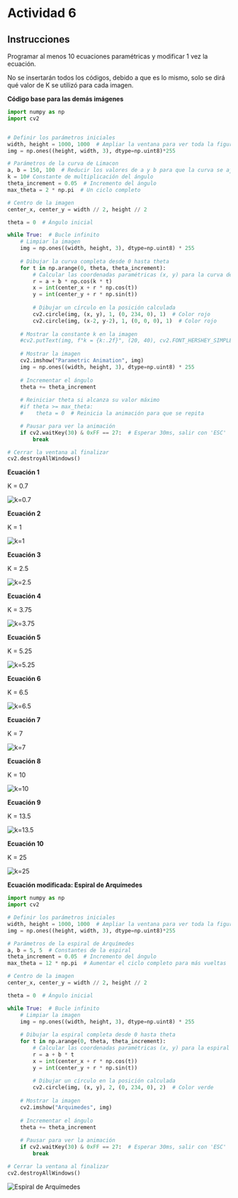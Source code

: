 # Actividad 6

## Instrucciones

Programar al menos 10 ecuaciones paramétricas y modificar 1 vez la ecuación.

No se insertarán todos los códigos, debido a que es lo mismo, solo se dirá qué valor de K se utilizó para cada imagen.  

**Código base para las demás imágenes**  

```python
import numpy as np
import cv2


# Definir los parámetros iniciales
width, height = 1000, 1000  # Ampliar la ventana para ver toda la figura
img = np.ones((height, width, 3), dtype=np.uint8)*255

# Parámetros de la curva de Limacon
a, b = 150, 100  # Reducir los valores de a y b para que la curva se ajuste mejor
k = 10# Constante de multiplicación del ángulo
theta_increment = 0.05  # Incremento del ángulo
max_theta = 2 * np.pi  # Un ciclo completo

# Centro de la imagen
center_x, center_y = width // 2, height // 2

theta = 0  # Ángulo inicial

while True:  # Bucle infinito
    # Limpiar la imagen
    img = np.ones((width, height, 3), dtype=np.uint8) * 255
    
    # Dibujar la curva completa desde 0 hasta theta
    for t in np.arange(0, theta, theta_increment):
        # Calcular las coordenadas paramétricas (x, y) para la curva de Limacon
        r = a + b * np.cos(k * t)
        x = int(center_x + r * np.cos(t))
        y = int(center_y + r * np.sin(t))
        
        # Dibujar un círculo en la posición calculada
        cv2.circle(img, (x, y), 1, (0, 234, 0), 1)  # Color rojo
        cv2.circle(img, (x-2, y-2), 1, (0, 0, 0), 1)  # Color rojo
    
    # Mostrar la constante k en la imagen
    #cv2.putText(img, f"k = {k:.2f}", (20, 40), cv2.FONT_HERSHEY_SIMPLEX, 1, (255, 255, 255), 2)
    
    # Mostrar la imagen
    cv2.imshow("Parametric Animation", img)
    img = np.ones((width, height, 3), dtype=np.uint8) * 255
    
    # Incrementar el ángulo
    theta += theta_increment
    
    # Reiniciar theta si alcanza su valor máximo
    #if theta >= max_theta:
    #    theta = 0  # Reinicia la animación para que se repita

    # Pausar para ver la animación
    if cv2.waitKey(30) & 0xFF == 27:  # Esperar 30ms, salir con 'ESC'
        break

# Cerrar la ventana al finalizar
cv2.destroyAllWindows()
```

**Ecuación 1**  

K = 0.7  

![k=0.7](Imagenes/k%20=%200.7.png)  

**Ecuación 2**  

K = 1  

![k=1](Imagenes/K%20=%201.png)  

**Ecuación 3**  

K = 2.5  

![k=2.5](Imagenes/k%20=%202.5.png)  

**Ecuación 4**  

K = 3.75  

![k=3.75](Imagenes/k%20=%203.75.png)  

**Ecuación 5**  

K = 5.25  

![k=5.25](Imagenes/k%20=%205.25.png)  

**Ecuación 6**  

K = 6.5  

![k=6.5](Imagenes/k%20=%206.5.png)

**Ecuación 7**  

K = 7  

![k=7](Imagenes/k%20=%207.png)  

**Ecuación 8**  

K = 10  

![k=10](Imagenes/k%20=%2010.png)  

**Ecuación 9**  

K = 13.5  

![k=13.5](Imagenes/k%20=%2013.5.png)  

**Ecuación 10**  

K = 25  

![k=25](Imagenes/k%20=%2025.png)  

**Ecuación modificada: Espiral de Arquímedes**  

```python
import numpy as np
import cv2

# Definir los parámetros iniciales
width, height = 1000, 1000  # Ampliar la ventana para ver toda la figura
img = np.ones((height, width, 3), dtype=np.uint8)*255

# Parámetros de la espiral de Arquímedes
a, b = 5, 5  # Constantes de la espiral
theta_increment = 0.05  # Incremento del ángulo
max_theta = 12 * np.pi  # Aumentar el ciclo completo para más vueltas

# Centro de la imagen
center_x, center_y = width // 2, height // 2

theta = 0  # Ángulo inicial

while True:  # Bucle infinito
    # Limpiar la imagen
    img = np.ones((width, height, 3), dtype=np.uint8) * 255
    
    # Dibujar la espiral completa desde 0 hasta theta
    for t in np.arange(0, theta, theta_increment):
        # Calcular las coordenadas paramétricas (x, y) para la espiral de Arquímedes
        r = a + b * t
        x = int(center_x + r * np.cos(t))
        y = int(center_y + r * np.sin(t))
        
        # Dibujar un círculo en la posición calculada
        cv2.circle(img, (x, y), 2, (0, 234, 0), 2)  # Color verde
        
    # Mostrar la imagen
    cv2.imshow("Arquimedes", img)
    
    # Incrementar el ángulo
    theta += theta_increment
    
    # Pausar para ver la animación
    if cv2.waitKey(30) & 0xFF == 27:  # Esperar 30ms, salir con 'ESC'
        break

# Cerrar la ventana al finalizar
cv2.destroyAllWindows()
```
![Espiral de Arquímedes](Imagenes/Espiral%20de%20Arquímedes.png)  
